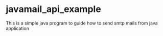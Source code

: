# javamail_api_example
This is a simple java program to guide how to send smtp mails from java application
